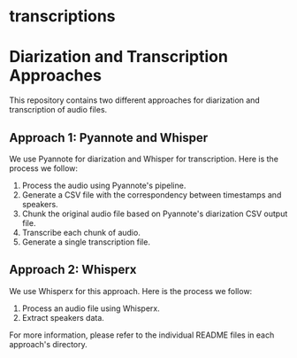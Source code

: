 # transcriptions
# Diarization and Transcription Approaches

This repository contains two different approaches for diarization and transcription of audio files.

## Approach 1: Pyannote and Whisper

We use Pyannote for diarization and Whisper for transcription. Here is the process we follow:

1. Process the audio using Pyannote's pipeline.
2. Generate a CSV file with the correspondency between timestamps and speakers.
3. Chunk the original audio file based on Pyannote's diarization CSV output file.
4. Transcribe each chunk of audio.
5. Generate a single transcription file.

## Approach 2: Whisperx

We use Whisperx for this approach. Here is the process we follow:

1. Process an audio file using Whisperx.
2. Extract speakers data.

For more information, please refer to the individual README files in each approach's directory.

